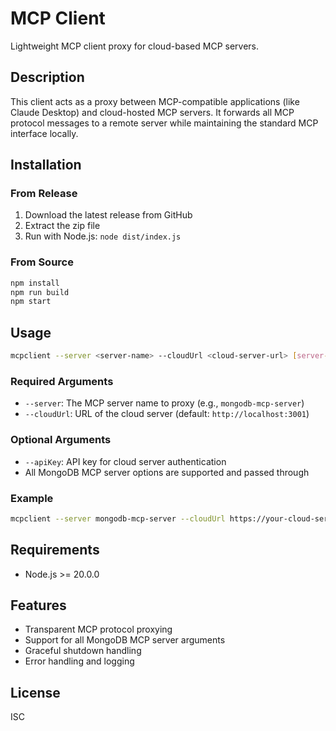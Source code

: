 # MCP Client

Lightweight MCP client proxy for cloud-based MCP servers.

## Description

This client acts as a proxy between MCP-compatible applications (like Claude Desktop) and cloud-hosted MCP servers. It forwards all MCP protocol messages to a remote server while maintaining the standard MCP interface locally.

## Installation

### From Release
1. Download the latest release from GitHub
2. Extract the zip file
3. Run with Node.js: `node dist/index.js`

### From Source
```bash
npm install
npm run build
npm start
```

## Usage

```bash
mcpclient --server <server-name> --cloudUrl <cloud-server-url> [server-options]
```

### Required Arguments
- `--server`: The MCP server name to proxy (e.g., `mongodb-mcp-server`)
- `--cloudUrl`: URL of the cloud server (default: `http://localhost:3001`)

### Optional Arguments
- `--apiKey`: API key for cloud server authentication
- All MongoDB MCP server options are supported and passed through

### Example
```bash
mcpclient --server mongodb-mcp-server --cloudUrl https://your-cloud-server.com --connectionString "mongodb://localhost:27017/mydb"
```

## Requirements

- Node.js >= 20.0.0

## Features

- Transparent MCP protocol proxying
- Support for all MongoDB MCP server arguments
- Graceful shutdown handling
- Error handling and logging

## License

ISC